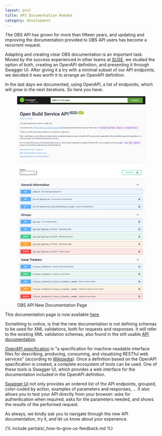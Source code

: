 ```yaml
---
layout: post
title: API Documentation Remake
category: development
---
```


The OBS API has grown for more than fifteen years, and updating and improving the documentation provided to OBS API users has
become a recurrent request.

Adapting and creating clear OBS documentation is an important task.
Moved by the success experienced in other teams at [SUSE](https://www.suse.com/), we studied the option of both, creating an
OpenAPI definition, and presenting it through Swagger UI.
After giving it a try with a minimal subset of our API endpoints, we decided it was worth it to arrange an OpenAPI definition.

In the last days we documented, using OpenAPI, a list of endpoints, which will grow in the next iterations. So here you have:

<figure>
  <img src="/images/posts/sprint_91_swagger_ui.png" alt="OBS API New Documentation Page" />
  <figcaption>OBS API New Documentation Page</figcaption>
</figure>

This documentation page is now available [here](https://build.opensuse.org/apidocs-new/).

Something to notice, is that the new documentation is not defining schemas to be used for XML validations, both for requests and responses.
It will refer to the existing XML validation schemas, also found in the still usable [API documentation](https://build.opensuse.org/apidocs/).

[OpenAPI specification](https://www.openapis.org/) is "a specification for machine-readable interface files for describing,
producing, consuming, and visualizing RESTful web services" (according to [Wikipedia](https://en.wikipedia.org/wiki/OpenAPI_Specification)).
Once a definition based on the OpenAPI specification is created, a complete ecosystem of tools can be used.
One of these tools is Swagger UI, which provides a web interface for the documentation included in the OpenAPI definition.

[Swagger UI](https://swagger.io/tools/swagger-ui/) not only provides an ordered list of the API endpoints, grouped, color-coded by
action, examples of parameters and responses, ...
It also allows you to test your API directly from your browser: asks for authentication when required, asks for the parameters needed,
and shows the results of the performed request.

As always, we kindly ask you to navigate through the new API documentation, try it, and let us know about your experience.

{% include partials/_how-to-give-us-feedback.md %}
